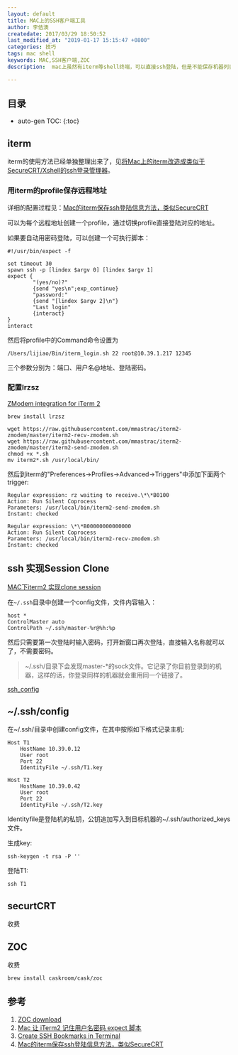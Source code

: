 ```yaml
---
layout: default
title: MAC上的SSH客户端工具
author: 李佶澳
createdate: 2017/03/29 18:50:52
last_modified_at: "2019-01-17 15:15:47 +0800"
categories: 技巧
tags: mac shell
keywords: MAC,SSH客户端,ZOC
description:  mac上虽然有iterm等shell终端，可以直接ssh登陆，但是不能保存机器列表和密码，每次输入IP，比较烦。可以使用ZOC

---
```


## 目录
* auto-gen TOC:
{:toc}

## iterm

iterm的使用方法已经单独整理出来了，见[将Mac上的iterm改造成类似于SecureCRT/Xshell的ssh登录管理器](https://www.lijiaocn.com/技巧/2019/01/17/mac-iterm-convert-securecrt.html)。


### 用iterm的profile保存远程地址

详细的配置过程见：[Mac的iterm保存ssh登陆信息方法，类似SecureCRT][4]

可以为每个远程地址创建一个profile，通过切换profile直接登陆对应的地址。

如果要自动用密码登陆，可以创建一个可执行脚本：

	#!/usr/bin/expect -f
	
	set timeout 30
	spawn ssh -p [lindex $argv 0] [lindex $argv 1]
	expect {
	        "(yes/no)?"
	        {send "yes\n";exp_continue}
	        "password:"
	        {send "[lindex $argv 2]\n"}
	        "Last login"
	        {interact}
	}
	interact

然后将profile中的Command命令设置为

	/Users/lijiao/Bin/iterm_login.sh 22 root@10.39.1.217 12345

三个参数分别为：端口、用户名@地址、登陆密码。

### 配置lrzsz

[ZModem integration for iTerm 2](https://github.com/mmastrac/iterm2-zmodem)

	brew install lrzsz

	wget https://raw.githubusercontent.com/mmastrac/iterm2-zmodem/master/iterm2-recv-zmodem.sh
	wget https://raw.githubusercontent.com/mmastrac/iterm2-zmodem/master/iterm2-send-zmodem.sh
	chmod +x *.sh
	mv iterm2*.sh /usr/local/bin/

然后到iterm的"Preferences->Profiles->Advanced->Triggers"中添加下面两个trigger:

    Regular expression: rz waiting to receive.\*\*B0100
    Action: Run Silent Coprocess
    Parameters: /usr/local/bin/iterm2-send-zmodem.sh
    Instant: checked

    Regular expression: \*\*B00000000000000
    Action: Run Silent Coprocess
    Parameters: /usr/local/bin/iterm2-recv-zmodem.sh
    Instant: checked

## ssh 实现Session Clone

[MAC下iterm2 实现clone session](https://blog.csdn.net/xusensen/article/details/72785592)

在`~/.ssh`目录中创建一个config文件，文件内容输入：

	host *
	ControlMaster auto
	ControlPath ~/.ssh/master-%r@%h:%p

然后只需要第一次登陆时输入密码，打开新窗口再次登陆，直接输入名称就可以了，不需要密码。

> ~/.ssh/目录下会发现master-*的sock文件。它记录了你目前登录到的机器，这样的话，你登录同样的机器就会重用同一个链接了。

[ssh_config](https://linux.die.net/man/5/ssh_config)

## ~/.ssh/config

在~/.ssh/目录中创建config文件，在其中按照如下格式记录主机:

	Host T1
	    HostName 10.39.0.12
	    User root
	    Port 22
	    IdentityFile ~/.ssh/T1.key
	
	Host T2
	    HostName 10.39.0.42
	    User root
	    Port 22
	    IdentityFile ~/.ssh/T2.key

Identityfile是登陆机的私钥，公钥追加写入到目标机器的~/.ssh/authorized_keys文件。

生成key:

	ssh-keygen -t rsa -P ''

登陆T1:

	ssh T1

## securtCRT 

收费

## ZOC 

收费

	brew install caskroom/cask/zoc

## 参考

1. [ZOC download][1]
2. [Mac 让 iTerm2 记住用户名密码 expect 脚本][2]
3. [Create SSH Bookmarks in Terminal][3]
4. [Mac的iterm保存ssh登陆信息方法，类似SecureCRT][4]

[1]: http://www.emtec.com/download.html "ZOC download"
[2]: http://blog.csdn.net/fenglailea/article/details/50895867 "Mac 让 iTerm2 记住用户名密码 expect 脚本"
[3]: http://osxdaily.com/2012/06/03/create-ssh-bookmarks-in-terminal-for-mac-os-x/ "Create SSH Bookmarks in Terminal"
[4]: https://jingyan.baidu.com/article/af9f5a2d72b16143140a459b.html  "Mac的iterm保存ssh登陆信息方法，类似SecureCRT"
